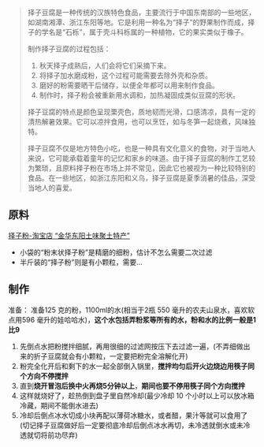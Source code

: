 

> 择子豆腐是一种传统的汉族特色食品，主要流行于中国东南部的一些地区，如湖南湘潭、浙江东阳等地。它是利用一种名为“择子”的野果制作而成，择子的学名是“石栎”，属于壳斗科栎属的一种植物，它的果实类似于橡子。
>
> 制作择子豆腐的过程包括：
>
> 1. 秋天择子成熟后，人们会将它们采摘下来。
> 2. 将择子加水磨成粉，这个过程可能需要去除外壳和杂质。
> 3. 磨好的粉需要晒干后储存，以便全年都可以用来制作食品。
> 4. 制作时，择子粉会被重新用水调和，加热凝固成类似豆腐的形状。
>
> 择子豆腐的特点是颜色呈现栗壳色，质地韧而光滑，口感清凉，具有一定的清热解暑效果。它可以凉拌食用，也可以烹饪，如与冬笋一起烧煮，风味独特。
>
> 择子豆腐不仅是地方特色小吃，也是一种具有文化意义的食物，对于当地人来说，它可能承载着童年的记忆和家乡的味道。由于择子豆腐的制作工艺较为繁琐，且原料择子粉在市场上并不常见，因此它也被视为一种比较特别的食品。在一些地区，如浙江东阳和义乌，择子豆腐是夏季消暑的佳品，深受当地人的喜爱。



## 原料

[择子粉-淘宝店 “金华东阳土味聚土特产”](https://item.taobao.com/item.htm?spm=a21n57.1.item.1.54d361283VLE8a&priceTId=213e37ab17205991667896876ecb42&utparam=%7B%22aplus_abtest%22:%22ee61e0e52f127bad71669e33fc386358%22%7D&id=570063818727&ns=1&abbucket=4&skuId=4812556943855)

* 小袋的“粉末状择子粉”是精磨的细粉，估计不怎么需要二次过滤
* 半斤装的“择子粉”则是有小颗粒，需要...



## 制作



准备： 准备125 克的粉，1100ml的水(相当于2瓶 550 毫升的农夫山泉水，喜欢软点用596 毫升的娃哈哈水)，**这个水包括弄粉浆等所有的水，粉和水的比例一般是1比9**



1. 先倒点水把粉搅拌细腻，再用很细的过滤网按压下去过滤一遍，(不弄细做出来的折子豆腐就会有小颗粒，一定要把粉完全溶解化开)
2. 粉完全化开后和剩下的水一起全部倒入锅里，**搅拌均匀后开火边烧边用筷子同个方向不停搅拌**
3. 直到**烧开冒泡后换中火再烧5分钟以上**，**期间也要不停用筷子同个方向搅拌**
4. 这样就烧好了，趁热倒到盘子里自然冷却(最少冷却 10 个小时以上可以放冰箱冷藏，期间不能倒水进去)
5. 冷却后倒点冰水切成小块再配以薄荷冰糖水，或者醋，果汁等就可以食用了(切记择子豆腐做好后一定要彻底冷却后倒点冰水再切，未冷透就倒水或未冷透就切将前功尽弃)



